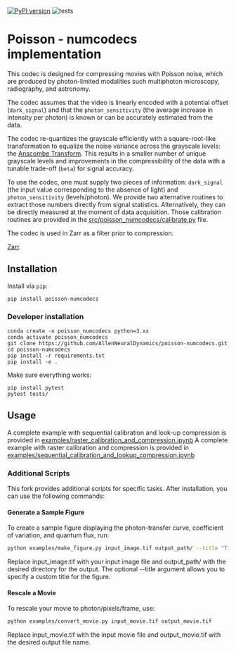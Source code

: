 [![PyPI version](https://badge.fury.io/py/poisson-numcodecs.svg)](https://badge.fury.io/py/poisson-numcodecs) ![tests](https://github.com/datajoint/poisson-numcodecs/actions/workflows/tests.yaml/badge.svg)

# Poisson - numcodecs implementation

This codec is designed for compressing movies with Poisson noise, which are produced by photon-limited modalities such multiphoton microscopy, radiography, and astronomy.

The codec assumes that the video is linearly encoded with a potential offset (`dark_signal`) and that the `photon_sensitivity` (the average increase in intensity per photon) is known or can be accurately estimated from the data.

The codec re-quantizes the grayscale efficiently with a square-root-like transformation to equalize the noise variance across the grayscale levels: the [Anscombe Transform](https://en.wikipedia.org/wiki/Anscombe_transform).
This results in a smaller number of unique grayscale levels and improvements in the compressibility of the data with a tunable trade-off (`beta`) for signal accuracy.

To use the codec, one must supply two pieces of information: `dark_signal` (the input value corresponding to the absence of light) and `photon_sensitivity` (levels/photon). We provide two alternative routines to extract those numbers directly from signal statistics. Alternatively, they can be directly measured at the moment of data acquisition. Those calibration routines are provided in the [src/poisson_numcodecs/calibrate.py](src/poisson_numcodecs/calibrate.py) file. 

The codec is used in Zarr as a filter prior to compression.

[Zarr](https://zarr.readthedocs.io/en/stable/index.html).

## Installation

Install via `pip`:

```
pip install poisson-numcodecs
```

### Developer installation

```
conda create -n poisson_numcodecs python=3.xx
conda activate poisson_numcodecs
git clone https://github.com/AllenNeuralDynamics/poisson-numcodecs.git
cd poisson-numcodecs
pip install -r requirements.txt
pip install -e .
```

Make sure everything works:

```
pip install pytest
pytest tests/
```

## Usage

A complete example with sequential calibration and look-up compression is provided in [examples/raster_calibration_and_compression.ipynb](examples/raster_calibration_and_compression.ipynb)
A complete example with raster calibration and compression is provided in [examples/sequential_calibration_and_lookup_compression.ipynb](examples/sequential_calibration_and_lookup_compression.ipynb)

### Additional Scripts

This fork provides additional scripts for specific tasks. After installation, you can use the following commands:

#### Generate a Sample Figure
To create a sample figure displaying the photon-transfer curve, coefficient of variation, and quantum flux, run:

```bash
python examples/make_figure.py input_image.tif output_path/ --title "Title of the figure"
```
Replace input_image.tif with your input image file and output_path/ with the desired directory for the output. 
The optional --title argument allows you to specify a custom title for the figure.

#### Rescale a Movie
To rescale your movie to photon/pixels/frame, use:

```bash
python examples/convert_movie.py input_movie.tif output_movie.tif
```
Replace input_movie.tif with the input movie file and output_movie.tif with the desired output file name.
